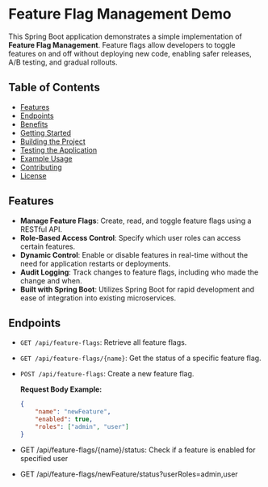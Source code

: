 # Feature Flag Management Demo

This Spring Boot application demonstrates a simple implementation of **Feature Flag Management**. Feature flags allow developers to toggle features on and off without deploying new code, enabling safer releases, A/B testing, and gradual rollouts.

## Table of Contents

- [Features](#features)
- [Endpoints](#endpoints)
- [Benefits](#benefits)
- [Getting Started](#getting-started)
- [Building the Project](#building-the-project)
- [Testing the Application](#testing-the-application)
- [Example Usage](#example-usage)
- [Contributing](#contributing)
- [License](#license)

## Features

- **Manage Feature Flags**: Create, read, and toggle feature flags using a RESTful API.
- **Role-Based Access Control**: Specify which user roles can access certain features.
- **Dynamic Control**: Enable or disable features in real-time without the need for application restarts or deployments.
- **Audit Logging**: Track changes to feature flags, including who made the change and when.
- **Built with Spring Boot**: Utilizes Spring Boot for rapid development and ease of integration into existing microservices.


## Endpoints

- `GET /api/feature-flags`: Retrieve all feature flags.
  
- `GET /api/feature-flags/{name}`: Get the status of a specific feature flag.
  
- `POST /api/feature-flags`: Create a new feature flag.

  **Request Body Example:**
  ```json
  {
      "name": "newFeature",
      "enabled": true,
      "roles": ["admin", "user"]
  }
- GET /api/feature-flags/{name}/status: Check if a feature is enabled for specified user
- GET /api/feature-flags/newFeature/status?userRoles=admin,user
